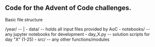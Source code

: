 ## Code for the Advent of Code challenges. 

Basic file structure

/year/ --
        |
        - data/ -- holds all input files provided by AoC
        - notebooks/ -- any jupyter notebooks for development
        - day_X.py -- solution scripts for day "X" (1-25)
        - src/ -- any other functions/modules
